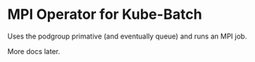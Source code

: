 # MPI Operator for Kube-Batch

Uses the podgroup primative (and eventually queue) and runs an MPI job.

More docs later.